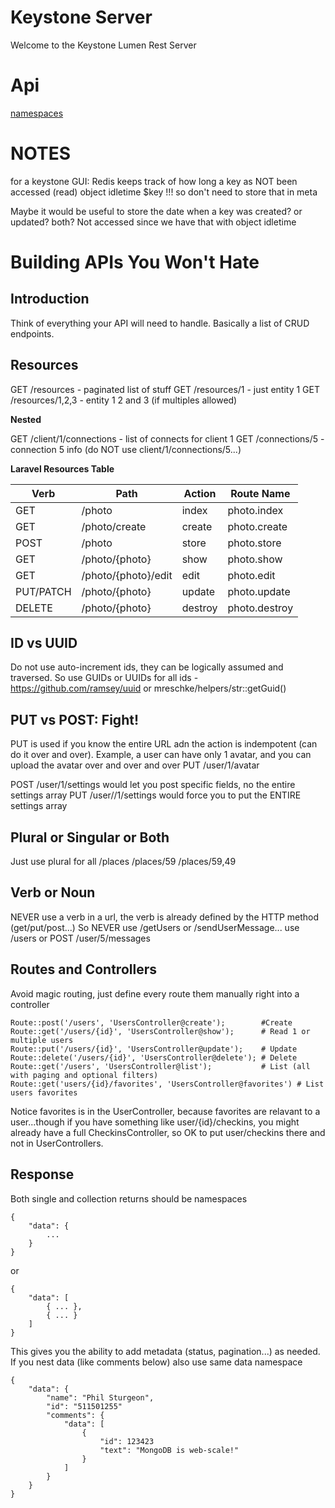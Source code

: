 # Keystone Server

Welcome to the Keystone Lumen Rest Server


# Api

[namespaces](/namespaces)



# NOTES

for a keystone GUI:
Redis keeps track of how long a key as NOT been accessed (read)
object idletime $key !!! so don't need to store that in meta

Maybe it would be useful to store the date when a key was created? or updated? both?
Not accessed since we have that with object idletime





# Building APIs You Won't Hate

## Introduction

Think of everything your API will need to handle.  Basically a list of CRUD endpoints.

## Resources

GET /resources - paginated list of stuff
GET /resources/1 - just entity 1
GET /resources/1,2,3 - entity 1 2 and 3 (if multiples allowed)

**Nested**

GET /client/1/connections - list of connects for client 1
GET /connections/5 - connection 5 info (do NOT use client/1/connections/5...)

**Laravel Resources Table**

Verb      | Path                  | Action       | Route Name
----------|-----------------------|--------------|---------------------
GET       | /photo                | index        | photo.index
GET       | /photo/create         | create       | photo.create
POST      | /photo                | store        | photo.store
GET       | /photo/{photo}        | show         | photo.show
GET       | /photo/{photo}/edit   | edit         | photo.edit
PUT/PATCH | /photo/{photo}        | update       | photo.update
DELETE    | /photo/{photo}        | destroy      | photo.destroy

## ID vs UUID

Do not use auto-increment ids, they can be logically assumed and traversed.  So
use GUIDs or UUIDs for all ids - https://github.com/ramsey/uuid or mreschke/helpers/str::getGuid()

## PUT vs POST: Fight!

PUT is used if you know the entire URL adn the action is indempotent (can do it over and over).
Example, a user can have only 1 avatar, and you can upload the avatar over and over and over
PUT /user/1/avatar

POST /user/1/settings would let you post specific fields, no the entire settings array
PUT /user//1/settings would force you to put the ENTIRE settings array

## Plural or Singular or Both

Just use plural for all
/places
/places/59
/places/59,49

## Verb or Noun

NEVER use a verb in a url, the verb is already defined by the HTTP method (get/put/post...)
So NEVER use /getUsers or /sendUserMessage...  use /users or POST /user/5/messages

## Routes and Controllers

Avoid magic routing, just define every route them manually right into a controller

    Route::post('/users', 'UsersController@create');        #Create
    Route::get('/users/{id}', 'UsersController@show');      # Read 1 or multiple users
    Route::put('/users/{id}', 'UsersController@update');    # Update
    Route::delete('/users/{id}', 'UsersController@delete'); # Delete
    Route::get('/users', 'UsersController@list');           # List (all with paging and optional filters)
    Route::get('users/{id}/favorites', 'UsersController@favorites') # List users favorites

Notice favorites is in the UserController, because favorites are relavant to a user...though if you
have something like user/{id}/checkins, you might already have a full CheckinsController, so OK to
put user/checkins there and not in UserControllers.


## Response

Both single and collection returns should be namespaces

    {
        "data": {
            ...
        }
    }

or

    {
        "data": [
            { ... },
            { ... }
        ]
    }

This gives you the ability to add metadata (status, pagination...) as needed.  If you nest data (like comments below)
also use same data namespace

    {
        "data": {
            "name": "Phil Sturgeon",
            "id": "511501255"
            "comments": {
                "data": [
                    {
                        "id": 123423
                        "text": "MongoDB is web-scale!"
                    }
                ]
            }
        }
    }
